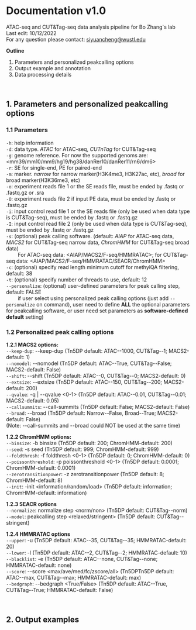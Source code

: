 # Documentation v1.0
ATAC-seq and CUT&Tag-seq data analysis pipeline for Bo Zhang`s lab<br/>Last edit: 10/12/2022<br/>For any question please contact: siyuancheng@wustl.edu

**Outline**
1. Parameters and personalized peakcalling options
2. Output example and annotation
3. Data processing details

<br />

## 1. Parameters and personalized peakcalling options
### 1.1 Parameters
`-h`: help information<br/>
`-d`: data type. *ATAC* for ATAC-seq, *CUTnTag* for CUT&Tag-seq<br/>
`-g`: genome reference. For now the supported genoms are: <mm39/mm10/mm9/hg19/hg38/danRer10/danRer11/rn6/dm6><br/>
`-r`: SE for single-end, PE for paired-end<br/>
`-m`: marker. *narrow* for narrow marker(H3K4me3, H3K27ac, etc), *broad* for broad marker(H3K36me3, etc)<br/>
`-o`: experiment reads file 1 or the SE reads file, must be ended by .fastq or .fastq.gz or .sra<br/>
`-O`: experiment reads file 2 if input PE data, must be ended by .fastq or .fastq.gz<br/>
`-i`: input control read file 1 or the SE reads file (only be used when data type is CUT&Tag-seq), must be ended by .fastq or .fastq.gz<br/>
`-I`: input control read file 2 (only be used when data type is CUT&Tag-seq), must be ended by .fastq or .fastq.gz<br/>
`-s`: (optional) peak calling software. (default: *AIAP* for ATAC-seq data, *MACS2* for CUT&Tag-seq narrow data, *ChromHMM* for CUT&Tag-seq broad data) <br/>
&emsp;&emsp; For ATAC-seq data: <AIAP/MACS2/F-seq/HMMRATAC>; for CUT&Tag-seq data: <AIAP/MACS2/F-seq/HMMRATAC/SEACR/ChromHMM><br/>
`-c`: (optional) specify read length minimum cutoff for methylQA filtering, default: 38<br/>
`-t`: (optional) specify number of threads to use, default: 12<br/>
`--personalize`: (optional) user-defined parameters for peak calling step, default: FALSE<br/>
&emsp;&emsp; if user select using personalized peak calling options (just add `--personalize` on command), user need to define **ALL** the optional parameters for peakcalling software, or user need set parameters as **software-defined default** setting)<br/>

### 1.2 Personalized peak calling options
**1.2.1 MACS2 options:**<br/>
`--keep-dup`: --keep-dup <integer> (Tn5DP default: ATAC--1000, CUT&Tag--1; MACS2-default: 1)<br/>
`--nomodel`: --nomodel (Tn5DP default: ATAC--True, CUT&Tag--False; MACS2-default: False)<br/>
`--shift`: --shift <integer> (Tn5DP default: ATAC--0, CUT&Tag--0; MACS2-default: 0)<br/>
`--extsize`: --extsize <integer> (Tn5DP default: ATAC--150, CUT&Tag--200; MACS2-default: 200)<br/>
`--qvalue`: -q | --qvalue <0-1> (Tn5DP default: ATAC--0.01, CUT&Tag--0.01; MACS2-default: 0.05)<br/>
`--callsummits`: --call-summits (Tn5DP default: False; MACS2-default: False)<br/>
`--broad`: --broad (Tn5DP default: Narrow--False, Broad--True; MACS2-default: False)<br/>
(Note: --call-summits and --broad could NOT be used at the same time)
  
**1.2.2 ChromHMM options:** <br/>
`--binsize`: -b binsize <integer> (Tn5DP default: 200; ChromHMM-default: 200)<br/>
`--seed`: -s seed <integer> (Tn5DP default: 999; ChromHMM-default: 999)<br/>
`--foldthresh`: -f foldthresh <0-1> (Tn5DP default: 0; ChromHMM-default: 0)<br/>
`--poissonthreshold`: -p poissonthreshold <0-1> (Tn5DP default: 0.0001; ChromHMM-default: 0.0001)<br/>
`--zerotransitionpower`: -z zerotransitionpower <integer> (Tn5DP default: 8; ChromHMM-default: 8)<br/>
`--init`: -init <information/random/load> (Tn5DP default: information; ChromHMM-default: information)<br/>
  
**1.2.3 SEACR options** <br/>
`--normalize`: normalize step <norm/non> (Tn5DP default: CUT&Tag--norm)<br/>
`--model`: peakcalling step <relaxed/stringent> (Tn5DP default: CUT&Tag--stringent)<br/>
  
**1.2.4 HMMRATAC options**<br/>
`--upper`: -u <integer> (Tn5DP default: ATAC--35, CUT&Tag--35; HMMRATAC-default: 20)<br/>
`--lower`: -l <integer> (Tn5DP default: ATAC--2, CUT&Tag--2; HMMRATAC-default: 10)<br/>
`--blacklist`: -e <blacklist BED file> (Tn5DP default: ATAC--none, CUT&Tag--none; HMMRATAC-default: none)<br/>
`--score`: --score <max/ave/med/fc/zscore/all> (Tn5DPTn5DP default: ATAC--max, CUT&Tag--max; HMMRATAC-default: max)<br/>
`--bedgraph`: --bedgraph <True/False> (Tn5DP default: ATAC--True, CUT&Tag--True; HMMRATAC-default: False)<br/>

<br />

## 2. Output examples











